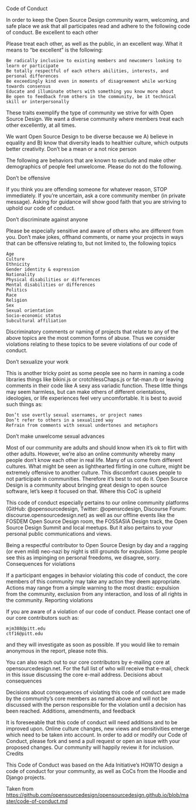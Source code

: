 
Code of Conduct

In order to keep the Open Source Design community warm, welcoming, and safe place we ask that all participates read and adhere to the following code of conduct.
Be excellent to each other

Please treat each other, as well as the public, in an excellent way. What it means to “be excellent” is the following:

    Be radically inclusive to existing members and newcomers looking to learn or participate
    Be totally respectful of each others abilities, interests, and personal differences
    Be exceedingly kind even in moments of disagreement while working towards consensus
    Educate and illuminate others with something you know more about
    Be open to feedback from others in the community, be it technical skill or interpersonally

These traits exemplify the type of community we strive for with Open Source Design. We want a diverse community where members treat each other excellently, at all times.

We want Open Source Design to be diverse because we A) believe in equality and B) know that diversity leads to healthier culture, which outputs better creativity.
Don’t be a mean or a not nice person

The following are behaviors that are known to exclude and make other demographics of people feel unwelcome. Please do not do the following.

Don’t be offensive

If you think you are offending someone for whatever reason, STOP immediately. If you’re uncertain, ask a core community member (in private message). Asking for guidance will show good faith that you are striving to uphold our code of conduct.

Don’t discriminate against anyone

Please be especially sensitive and aware of others who are different from you. Don’t make jokes, offhand comments, or name your projects in ways that can be offensive relating to, but not limited to, the following topics

    Age
    Culture
    Ethnicity
    Gender identity & expression
    Nationality
    Physical disabilities or differences
    Mental disabilities or differences
    Politics
    Race
    Religion
    Sex
    Sexual orientation
    Socio-economic status
    Subcultural affiliation

Discriminatory comments or naming of projects that relate to any of the above topics are the most common forms of abuse. Thus we consider violations relating to these topics to be severe violations of our code of conduct.

Don’t sexualize your work

This is another tricky point as some people see no harm in naming a code libraries things like bikini.js or crotchlessChaps.js or fat-man.rb or leaving comments in their code like A sexy ass variadic function. These little things may seem harmless, but can make others of different orientations, ideologies, or life experiences feel very uncomfortable. It is best to avoid such things as:

    Don’t use overtly sexual usernames, or project names
    Don’t refer to others in a sexualized way
    Refrain from comments with sexual undertones and metaphors

Don’t make unwelcome sexual advances

Most of our community are adults and should know when it’s ok to flirt with other adults. However, we’re also an online community whereby many people don’t know each other in real life. Many of us come from different cultures. What might be seen as lighthearted flirting in one culture, might be extremely offensive to another culture. This discomfort causes people to not participate in communities. Therefore it’s best to not do it. Open Source Design is a community about bringing great design to open source software, let’s keep it focused on that.
Where this CoC is upheld

This code of conduct especially pertains to our online community platforms (GitHub: @opensourcedesign, Twitter: @opensrcdesign, Discourse Forum: discourse.opensourcedesign.net) as well as our offline events like the FOSDEM Open Source Design room, the FOSSASIA Design track, the Open Source Design Summit and local meetups. But it also pertains to your personal public communications and views.

Being a respectful contributor to Open Source Design by day and a ragging (or even mild) neo-nazi by night is still grounds for expulsion. Some people see this as impinging on personal freedoms, we disagree, sorry.
Consequences for violations

If a participant engages in behavior violating this code of conduct, the core members of this community may take any action they deem appropriate. Actions may range from a simple warning to the most drastic: expulsion from the community, exclusion from any interaction, and loss of all rights in the community.
Reporting violations

If you are aware of a violation of our code of conduct. Please contact one of our core contributors such as:

    mjm388@pitt.edu
    ctf16@pitt.edu

and they will investigate as soon as possible. If you would like to remain anonymous in the report, please note this.

You can also reach out to our core contributors by e-mailing core at opensourcedesign.net. For the full list of who will receive that e-mail, check in this issue discussing the core e-mail address.
Decisions about consequences

Decisions about consequences of violating this code of conduct are made by the community’s core members as named above and will not be discussed with the person responsible for the violation until a decision has been reached.
Additions, amendments, and feedback

It is foreseeable that this code of conduct will need additions and to be improved upon. Online culture changes, new views and sensitivities emerge which need to be taken into account. In order to add or modify our Code of Conduct, please fork and send a pull request or open an issue with your proposed changes. Our community will happily review it for inclusion.
Credits

This Code of Conduct was based on the Ada Initiative’s HOWTO design a code of conduct for your community, as well as CoCs from the Hoodie and Django projects.

Taken from https://github.com/opensourcedesign/opensourcedesign.github.io/blob/master/code-of-conduct.md
